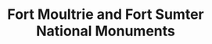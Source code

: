 ---
layout: repo
title: "Fort Moultrie and Fort Sumter National Monuments"
id: 2200
permalink: repos/2200/
---